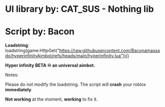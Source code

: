 # UI library by: CAT_SUS - Nothing lib

# Script by: Bacon

**Loadstring**: loadstring(game:HttpGet("https://raw.githubusercontent.com/Baconamassado/hyperinfinityAimbot/refs/heads/main/hyperinfinity.lua"))()

__**Hyper infinity BETA ♾️ an universal aimbot.**__

Notes:

Please do not modify the loadstring. The script will **crash** your roblox **immediately**.

**Not working** at the moment, **working** to fix it.
